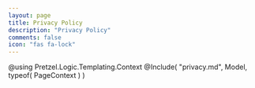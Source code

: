 ```yaml
---
layout: page
title: Privacy Policy
description: "Privacy Policy"
comments: false
icon: "fas fa-lock"
---
```

@using Pretzel.Logic.Templating.Context
@Include( "privacy.md", Model, typeof( PageContext ) )